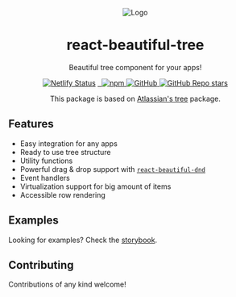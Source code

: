 
<p align="center">
<img src="https://imgur.com/iXzPNYT.png" alt="Logo" />
</p>
<h1 align="center">react-beautiful-tree</h1>

<div align="center">
<p align="center">Beautiful tree component for your apps!</p>

[![Netlify Status](https://api.netlify.com/api/v1/badges/39676c3d-6f09-47bb-a1ba-cc49d658dcb6/deploy-status)](https://app.netlify.com/sites/react-beautiful-tree/deploys)
<a href="https://bundlephobia.com/result?p=react-beautiful-tree@latest" target="\_parent">
  <img alt="" src="https://badgen.net/bundlephobia/minzip/react-beautiful-tree@latest" />
</a>
<a href="https://npmjs.com/package/react-beautiful-tree" target="\_parent">
  <img alt="" src="https://img.shields.io/npm/dm/react-beautiful-tree.svg" />
</a>
<a href="https://npmjs.com/package/react-beautiful-tree" target="\_parent">
  <img alt="npm" src="https://img.shields.io/npm/v/react-beautiful-tree">
</a>
<a href="https://github.com/tarikcaliskan/react-beautiful-tree/blob/master/LICENSE">
<img alt="GitHub" src="https://img.shields.io/github/license/tarikcaliskan/react-beautiful-tree">
</a>
<a href="https://github.com/tarikcaliskan/react-beautiful-tree">
<img alt="GitHub Repo stars" src="https://img.shields.io/github/stars/tarikcaliskan/react-beautiful-tree?style=social">
</a>
</div>

<p align="center"> This package is based on <a href="https://atlaskit.atlassian.com/packages/confluence/tree">Atlassian's tree</a> package.</p>

## Features
- Easy integration for any apps
- Ready to use tree structure
- Utility functions
- Powerful drag & drop support with <a href="https://github.com/atlassian/react-beautiful-dnd">`react-beautiful-dnd`</a>
- Event handlers
- Virtualization support for big amount of items
- Accessible row rendering

## Examples
Looking for examples? Check the <a href="https://react-beautiful-tree.netlify.app">storybook</a>.

## Contributing
Contributions of any kind welcome!
